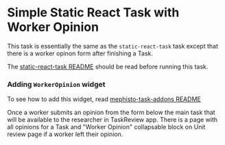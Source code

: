 <!---
  Copyright (c) Meta Platforms and its affiliates.
  This source code is licensed under the MIT license found in the
  LICENSE file in the root directory of this source tree.
-->

# Simple Static React Task with Worker Opinion

This task is essentially the same as the `static-react-task` task except that there is a worker opinon form after finishing a Task. 

The [static-react-task README](../static_react_task/README.md) should be read before running this task.

### Adding `WorkerOpinion` widget

To see how to add this widget, read [mephisto-task-addons README](../../packages/mephisto-task-addons/README.md)

Once a worker submits an opinion from the form below the main task that will be available to the researcher in TaskReview app.
There is a page with all opinions for a Task and "Worker Opinion" collapsable block on Unit review page if a worker left their opinion.

